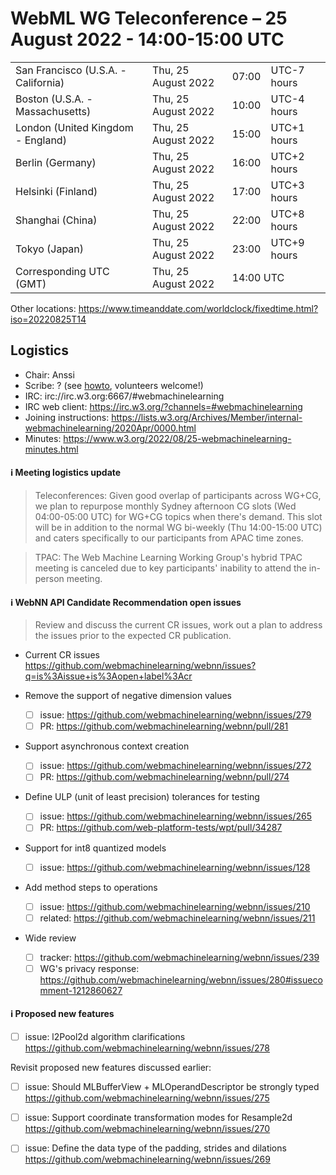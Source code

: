# WebML WG Teleconference – 25 August 2022 - 14:00-15:00 UTC

<table>
<tr><td> San Francisco (U.S.A. - California) <td> Thu, 25 August 2022 <td> 07:00 <td> UTC-7 hours
<tr><td> Boston (U.S.A. - Massachusetts) <td> Thu, 25 August 2022 <td> 10:00 <td> UTC-4 hours
<tr><td> London (United Kingdom - England) <td> Thu, 25 August 2022 <td> 15:00 <td> UTC+1 hours
<tr><td> Berlin (Germany) <td> Thu, 25 August 2022 <td> 16:00 <td> UTC+2 hours
<tr><td> Helsinki (Finland) <td> Thu, 25 August 2022 <td> 17:00 <td> UTC+3 hours
<tr><td> Shanghai (China) <td> Thu, 25 August 2022 <td> 22:00 <td> UTC+8 hours
<tr><td> Tokyo (Japan) <td> Thu, 25 August 2022 <td> 23:00 <td> UTC+9 hours
<tr><td> Corresponding UTC (GMT) <td> Thu, 25 August 2022 <td colspan=2> 14:00 UTC
</table>

Other locations: https://www.timeanddate.com/worldclock/fixedtime.html?iso=20220825T14

  </details>

## Logistics

* Chair: Anssi
* Scribe: ? (see [howto](https://github.com/webmachinelearning/meetings/blob/main/scribe-howto.md), volunteers welcome!)
* IRC: irc://irc.w3.org:6667/#webmachinelearning
* IRC web client: https://irc.w3.org/?channels=#webmachinelearning
* Joining instructions: https://lists.w3.org/Archives/Member/internal-webmachinelearning/2020Apr/0000.html
* Minutes: https://www.w3.org/2022/08/25-webmachinelearning-minutes.html


#### ℹ️ Meeting logistics update

>Teleconferences: Given good overlap of participants across WG+CG, we plan to repurpose monthly Sydney afternoon CG slots (Wed 04:00-05:00 UTC) for WG+CG topics when there's demand. This slot will be in addition to the normal WG bi-weekly (Thu 14:00-15:00 UTC) and caters specifically to our participants from APAC time zones.

>TPAC: The Web Machine Learning Working Group's hybrid TPAC meeting is canceled due to key participants' inability to attend the in-person meeting.

#### ℹ️ WebNN API Candidate Recommendation open issues

>Review and discuss the current CR issues, work out a plan to address the issues prior to the expected CR publication.

- Current CR issues https://github.com/webmachinelearning/webnn/issues?q=is%3Aissue+is%3Aopen+label%3Acr

- Remove the support of negative dimension values
  - [ ] issue: https://github.com/webmachinelearning/webnn/issues/279
  - [ ] PR: https://github.com/webmachinelearning/webnn/pull/281

- Support asynchronous context creation
  - [ ] issue: https://github.com/webmachinelearning/webnn/issues/272
  - [ ] PR: https://github.com/webmachinelearning/webnn/pull/274

- Define ULP (unit of least precision) tolerances for testing
  - [ ] issue: https://github.com/webmachinelearning/webnn/issues/265
  - [ ] PR: https://github.com/web-platform-tests/wpt/pull/34287

- Support for int8 quantized models
  - [ ] issue: https://github.com/webmachinelearning/webnn/issues/128

- Add method steps to operations
  - [ ] issue: https://github.com/webmachinelearning/webnn/issues/210
  - [ ] related: https://github.com/webmachinelearning/webnn/issues/211

- Wide review
  - [ ] tracker: https://github.com/webmachinelearning/webnn/issues/239
  - [ ] WG's privacy response: https://github.com/webmachinelearning/webnn/issues/280#issuecomment-1212860627

#### ℹ️ Proposed new features

- [ ] issue: l2Pool2d algorithm clarifications https://github.com/webmachinelearning/webnn/issues/278

Revisit proposed new features discussed earlier:

- [ ] issue: Should MLBufferView + MLOperandDescriptor be strongly typed https://github.com/webmachinelearning/webnn/issues/275

- [ ] issue: Support coordinate transformation modes for Resample2d https://github.com/webmachinelearning/webnn/issues/270

- [ ] issue: Define the data type of the padding, strides and dilations https://github.com/webmachinelearning/webnn/issues/269
